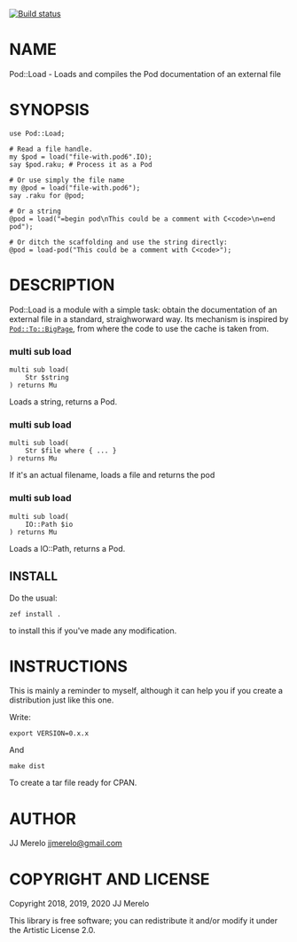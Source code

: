[![Build status](https://ci.appveyor.com/api/projects/status/lq9rqjq6hljdfqw4?svg=true)](https://ci.appveyor.com/project/JJ/p6-pod-load)

NAME
====

Pod::Load - Loads and compiles the Pod documentation of an external file

SYNOPSIS
========

    use Pod::Load;

    # Read a file handle.
    my $pod = load("file-with.pod6".IO);
    say $pod.raku; # Process it as a Pod

    # Or use simply the file name
    my @pod = load("file-with.pod6");
    say .raku for @pod;

    # Or a string
    @pod = load("=begin pod\nThis could be a comment with C<code>\n=end pod");

    # Or ditch the scaffolding and use the string directly:
    @pod = load-pod("This could be a comment with C<code>");

DESCRIPTION
===========

Pod::Load is a module with a simple task: obtain the documentation of an external file in a standard, straighworward way. Its mechanism is inspired by [`Pod::To::BigPage`](https://github.com/perl6/perl6-pod-to-bigpage), from where the code to use the cache is taken from.

### multi sub load

```perl6
multi sub load(
    Str $string
) returns Mu
```

Loads a string, returns a Pod.

### multi sub load

```perl6
multi sub load(
    Str $file where { ... }
) returns Mu
```

If it's an actual filename, loads a file and returns the pod

### multi sub load

```perl6
multi sub load(
    IO::Path $io
) returns Mu
```

Loads a IO::Path, returns a Pod.

## INSTALL

Do the usual:

    zef install .

to install this if you've made any modification.

INSTRUCTIONS
============

This is mainly a reminder to myself, although it can help you if you create a distribution just like this one.

Write:

    export VERSION=0.x.x

And

    make dist

To create a tar file ready for CPAN.

AUTHOR
======

JJ Merelo <jjmerelo@gmail.com>

COPYRIGHT AND LICENSE
=====================

Copyright 2018, 2019, 2020 JJ Merelo

This library is free software; you can redistribute it and/or modify it under the Artistic License 2.0.

